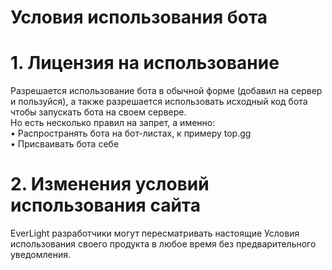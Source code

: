 # Условия использования бота

# 1. Лицензия на использование
Разрешается использование бота в обычной форме (добавил на сервер и пользуйся), а также разрешается использовать исходный код бота чтобы запускать бота на своем сервере. <br>
Но есть несколько правил на запрет, а именно: <br>
    • Распространять бота на бот-листах, к примеру top.gg <br>
    • Присваивать бота себе

# 2. Изменения условий использования сайта
EverLight разработчики могут пересматривать настоящие Условия использования своего продукта в любое время без предварительного уведомления.

